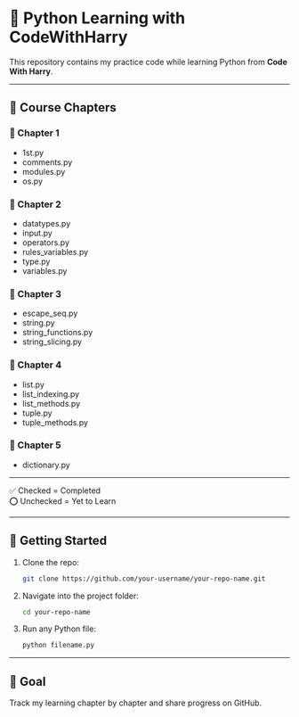 # 🐍 Python Learning with CodeWithHarry

This repository contains my practice code while learning Python from **Code With Harry**.

---

## 📖 Course Chapters


### 📂 Chapter 1
- 1st.py
- comments.py
- modules.py
- os.py

### 📂 Chapter 2
- datatypes.py
- input.py
- operators.py
- rules_variables.py
- type.py
- variables.py

### 📂 Chapter 3
- escape_seq.py
- string.py
- string_functions.py
- string_slicing.py

### 📂 Chapter 4
- list.py
- list_indexing.py
- list_methods.py
- tuple.py
- tuple_methods.py

### 📂 Chapter 5
- dictionary.py

---

✅ Checked = Completed  
⭕ Unchecked = Yet to Learn  

---

## 🚀 Getting Started
1. Clone the repo:
   ```bash
   git clone https://github.com/your-username/your-repo-name.git

2. Navigate into the project folder:
   ```bash
   cd your-repo-name
3. Run any Python file:
   ```bash
   python filename.py


---

## 🎯 Goal
Track my learning chapter by chapter and share progress on GitHub.
